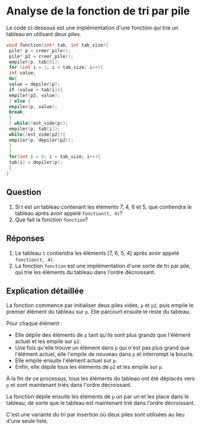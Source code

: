 
# Analyse de la fonction de tri par pile

Le code ci-dessous est une implémentation d'une fonction qui trie un tableau en utilisant deux piles.

```c
void fonction(int* tab, int tab_size){
 pile* p = creer_pile();
 pile* p2 = creer_pile();
 empiler(p, tab[0]);
 for (int i = 1; i < tab_size; i++){
 int value; 
 do{
 value = depiler(p);
 if (value > tab[i]){
 empiler(p2, value); 
 } else {
 empiler(p, value);
 break;
 }
 } while(!est_vide(p));
 empiler(p, tab[i]);
 while(!est_vide(p2)){
 empiler(p, depiler(p2));
 }
 }
 for(int i = 0; i < tab_size; i++){
 tab[i] = depiler(p);
 }
}
```

## Question

1. Si t est un tableau contenant les éléments 7, 4, 6 et 5, que contiendra le tableau après avoir appelé `fonction(t, 4)`?
2. Que fait la fonction `fonction`?

## Réponses

1. Le tableau `t` contiendra les éléments [7, 6, 5, 4] après avoir appelé `fonction(t, 4)`.
2. La fonction `fonction` est une implémentation d'une sorte de tri par pile, qui trie les éléments du tableau dans l'ordre décroissant.

## Explication détaillée

La fonction commence par initialiser deux piles vides, `p` et `p2`, puis empile le premier élément du tableau sur `p`. Elle parcourt ensuite le reste du tableau.

Pour chaque élément :
- Elle dépile des éléments de `p` tant qu'ils sont plus grands que l'élément actuel et les empile sur `p2`.
- Une fois qu'elle trouve un élément dans `p` qui n'est pas plus grand que l'élément actuel, elle l'empile de nouveau dans `p` et interrompt la boucle.
- Elle empile ensuite l'élément actuel sur `p`.
- Enfin, elle dépile tous les éléments de `p2` et les empile sur `p`.

À la fin de ce processus, tous les éléments du tableau ont été déplacés vers `p` et sont maintenant triés dans l'ordre décroissant.

La fonction dépile ensuite les éléments de `p` un par un et les place dans le tableau, de sorte que le tableau est maintenant trié dans l'ordre décroissant.

C'est une variante du tri par insertion où deux piles sont utilisées au lieu d'une seule liste.
